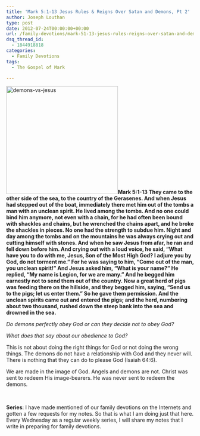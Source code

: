```yaml
---
title: 'Mark 5:1-13 Jesus Rules & Reigns Over Satan and Demons, Pt 2'
author: Joseph Louthan
type: post
date: 2012-07-24T00:00:00+00:00
url: /family-devotions/mark-51-13-jesus-rules-reigns-over-satan-and-demons-pt-2/
dsq_thread_id:
  - 1844918818
categories:
  - Family Devotions
tags:
  - The Gospel of Mark

---
```

<a href="http://theologic.us/family-devotions/mark-51-13-jesus-rules-reigns-over-satan-and-demons-pt-2/attachment/demons-vs-jesus/" rel="attachment wp-att-1758"><img class="alignright size-medium wp-image-1758" alt="demons-vs-jesus" src="https://i2.wp.com/theologic.us/wp-content/uploads/2013/01/demons-vs-jesus.gif?resize=300%2C289" width="300" height="289" data-recalc-dims="1" /></a>**Mark 5:1-13 They came to the other side of the sea, to the country of the Gerasenes. And when Jesus had stepped out of the boat, immediately there met him out of the tombs a man with an unclean spirit. He lived among the tombs. And no one could bind him anymore, not even with a chain, for he had often been bound with shackles and chains, but he wrenched the chains apart, and he broke the shackles in pieces. No one had the strength to subdue him. Night and day among the tombs and on the mountains he was always crying out and cutting himself with stones. And when he saw Jesus from afar, he ran and fell down before him. And crying out with a loud voice, he said, “What have you to do with me, Jesus, Son of the Most High God? I adjure you by God, do not torment me.” For he was saying to him, “Come out of the man, you unclean spirit!” And Jesus asked him, “What is your name?” He replied, “My name is Legion, for we are many.” And he begged him earnestly not to send them out of the country. Now a great herd of pigs was feeding there on the hillside, and they begged him, saying, “Send us to the pigs; let us enter them.” So he gave them permission. And the unclean spirits came out and entered the pigs; and the herd, numbering about two thousand, rushed down the steep bank into the sea and drowned in the sea.**

_Do demons perfectly obey God or can they decide not to obey God?_

_What does that say about our obedience to God?_
  
This is not about doing the right things for God or not doing the wrong things. The demons do not have a relationship with God and they never will. There is nothing that they can do to please God (Isaiah 64:6).

We are made in the image of God. Angels and demons are not. Christ was sent to redeem His image-bearers. He was never sent to redeem the demons.

&nbsp;

**Series**: I have made mentioned of our family devotions on the Internets and gotten a few requests for my notes. So that is what I am doing just that here. Every Wednesday as a regular weekly series, I will share my notes that I write in preparing for family devotions.